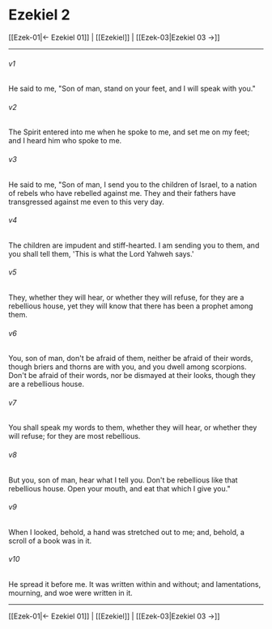# Ezekiel 2

[[Ezek-01|← Ezekiel 01]] | [[Ezekiel]] | [[Ezek-03|Ezekiel 03 →]]
***



###### v1 
He said to me, "Son of man, stand on your feet, and I will speak with you." 

###### v2 
The Spirit entered into me when he spoke to me, and set me on my feet; and I heard him who spoke to me. 

###### v3 
He said to me, "Son of man, I send you to the children of Israel, to a nation of rebels who have rebelled against me. They and their fathers have transgressed against me even to this very day. 

###### v4 
The children are impudent and stiff-hearted. I am sending you to them, and you shall tell them, 'This is what the Lord Yahweh says.' 

###### v5 
They, whether they will hear, or whether they will refuse, for they are a rebellious house, yet they will know that there has been a prophet among them. 

###### v6 
You, son of man, don't be afraid of them, neither be afraid of their words, though briers and thorns are with you, and you dwell among scorpions. Don't be afraid of their words, nor be dismayed at their looks, though they are a rebellious house. 

###### v7 
You shall speak my words to them, whether they will hear, or whether they will refuse; for they are most rebellious. 

###### v8 
But you, son of man, hear what I tell you. Don't be rebellious like that rebellious house. Open your mouth, and eat that which I give you." 

###### v9 
When I looked, behold, a hand was stretched out to me; and, behold, a scroll of a book was in it. 

###### v10 
He spread it before me. It was written within and without; and lamentations, mourning, and woe were written in it.

***
[[Ezek-01|← Ezekiel 01]] | [[Ezekiel]] | [[Ezek-03|Ezekiel 03 →]]
